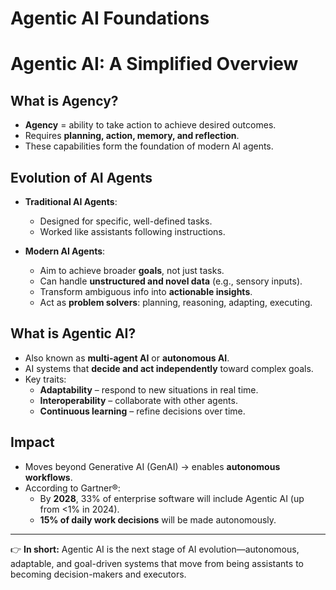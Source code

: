 # Agentic AI Foundations 

# Agentic AI: A Simplified Overview

## What is Agency?
- **Agency** = ability to take action to achieve desired outcomes.  
- Requires **planning, action, memory, and reflection**.  
- These capabilities form the foundation of modern AI agents.  

## Evolution of AI Agents
- **Traditional AI Agents**:  
  - Designed for specific, well-defined tasks.  
  - Worked like assistants following instructions.  

- **Modern AI Agents**:  
  - Aim to achieve broader **goals**, not just tasks.  
  - Can handle **unstructured and novel data** (e.g., sensory inputs).  
  - Transform ambiguous info into **actionable insights**.  
  - Act as **problem solvers**: planning, reasoning, adapting, executing.  

## What is Agentic AI?
- Also known as **multi-agent AI** or **autonomous AI**.  
- AI systems that **decide and act independently** toward complex goals.  
- Key traits:  
  - **Adaptability** – respond to new situations in real time.  
  - **Interoperability** – collaborate with other agents.  
  - **Continuous learning** – refine decisions over time.  

## Impact
- Moves beyond Generative AI (GenAI) → enables **autonomous workflows**.  
- According to Gartner®:  
  - By **2028**, 33% of enterprise software will include Agentic AI (up from <1% in 2024).  
  - **15% of daily work decisions** will be made autonomously.  

---
👉 **In short:** Agentic AI is the next stage of AI evolution—autonomous, adaptable, and goal-driven systems that move from being assistants to becoming decision-makers and executors.  
